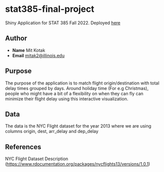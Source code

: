 # stat385-final-project
Shiny Application for STAT 385 Fall 2022. Deployed [here](https://mitkotak.shinyapps.io/stat385-final-project/?_ga=2.182157991.1403327039.1673038840-1365109666.1673038840)

## Author

-   **Name** Mit Kotak
-   **Email** [mitak2\@illinois.edu](mailto:mitak2@illinois.edu)

## Purpose

The purpose of the application is to match flight origin/destination with total delay times grouped by days. Around holiday time (For e.g Christmas), people who might have a bit of a flexibility on when they can fly can minimize their flight delay using this interactive visualization.

## Data

The data is the NYC Flight dataset for the year 2013 where we are using columns origin, dest, arr_delay and dep_delay

## References

NYC Flight Dataset Description (<https://www.rdocumentation.org/packages/nycflights13/versions/1.0.1>)
